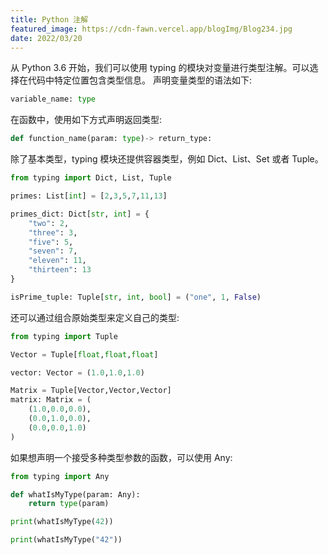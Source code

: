 ```yaml
---
title: Python 注解
featured_image: https://cdn-fawn.vercel.app/blogImg/Blog234.jpg
date: 2022/03/20
---
```


从 Python 3.6 开始，我们可以使用 typing 的模块对变量进行类型注解。可以选择在代码中特定位置包含类型信息。
声明变量类型的语法如下:  
``` python
variable_name: type
```

在函数中，使用如下方式声明返回类型: 
``` python
def function_name(param: type)-> return_type:
```

除了基本类型，typing 模块还提供容器类型，例如 Dict、List、Set 或者 Tuple。
``` python
from typing import Dict, List, Tuple

primes: List[int] = [2,3,5,7,11,13]

primes_dict: Dict[str, int] = {
    "two": 2,
    "three": 3,
    "five": 5,
    "seven": 7,
    "eleven": 11,
    "thirteen": 13
}

isPrime_tuple: Tuple[str, int, bool] = ("one", 1, False)
```

还可以通过组合原始类型来定义自己的类型: 
``` python
from typing import Tuple

Vector = Tuple[float,float,float]

vector: Vector = (1.0,1.0,1.0)

Matrix = Tuple[Vector,Vector,Vector]
matrix: Matrix = (
    (1.0,0.0,0.0),
    (0.0,1.0,0.0),
    (0.0,0.0,1.0)
)
```

如果想声明一个接受多种类型参数的函数，可以使用 Any: 
``` python
from typing import Any

def whatIsMyType(param: Any):
    return type(param)

print(whatIsMyType(42))

print(whatIsMyType("42"))
```